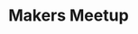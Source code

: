 ---
published: true
title: Makers Meetup
layout:
permalink: 
category: banner-homepage
slug: makers-meetup-after
link: /events/makers-meetup/
caption:
  display: true
  description: Event, 24th April
  credits: Javier Burón CC-BY-SA
motto:
  display: true
responsive: false
---